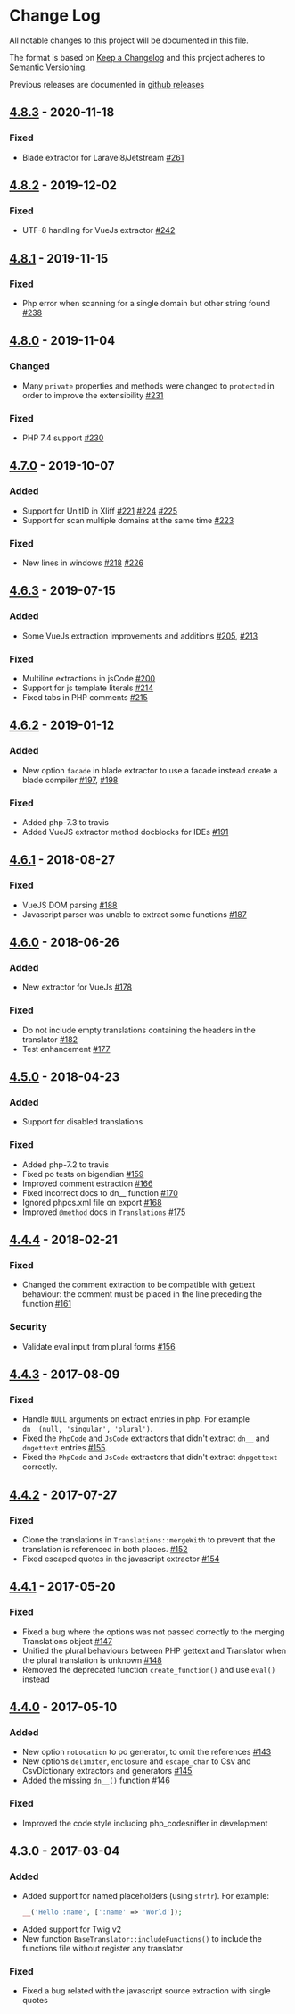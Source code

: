 # Change Log

All notable changes to this project will be documented in this file.

The format is based on [Keep a Changelog](http://keepachangelog.com/)
and this project adheres to [Semantic Versioning](http://semver.org/).

Previous releases are documented in [github releases](https://github.com/oscarotero/Gettext/releases)

## [4.8.3] - 2020-11-18
### Fixed
- Blade extractor for Laravel8/Jetstream [#261]

## [4.8.2] - 2019-12-02
### Fixed
- UTF-8 handling for VueJs extractor [#242]

## [4.8.1] - 2019-11-15
### Fixed
- Php error when scanning for a single domain but other string found [#238]

## [4.8.0] - 2019-11-04
### Changed
- Many `private` properties and methods were changed to `protected` in order to improve the extensibility [#231]

### Fixed
- PHP 7.4 support [#230]

## [4.7.0] - 2019-10-07
### Added
- Support for UnitID in Xliff [#221] [#224] [#225]
- Support for scan multiple domains at the same time [#223]

### Fixed
- New lines in windows [#218] [#226]

## [4.6.3] - 2019-07-15
### Added
- Some VueJs extraction improvements and additions [#205], [#213]

### Fixed
- Multiline extractions in jsCode [#200]
- Support for js template literals [#214]
- Fixed tabs in PHP comments [#215]

## [4.6.2] - 2019-01-12
### Added
- New option `facade` in blade extractor to use a facade instead create a blade compiler [#197], [#198]

### Fixed
- Added php-7.3 to travis
- Added VueJS extractor method docblocks for IDEs [#191]

## [4.6.1] - 2018-08-27
### Fixed
- VueJS DOM parsing [#188]
- Javascript parser was unable to extract some functions [#187]

## [4.6.0] - 2018-06-26
### Added
- New extractor for VueJs [#178]

### Fixed
- Do not include empty translations containing the headers in the translator [#182]
- Test enhancement [#177]

## [4.5.0] - 2018-04-23
### Added
- Support for disabled translations

### Fixed
- Added php-7.2 to travis
- Fixed po tests on bigendian [#159]
- Improved comment estraction [#166]
- Fixed incorrect docs to dn__ function [#170]
- Ignored phpcs.xml file on export [#168]
- Improved `@method` docs in `Translations` [#175]

## [4.4.4] - 2018-02-21
### Fixed
- Changed the comment extraction to be compatible with gettext behaviour: the comment must be placed in the line preceding the function [#161]

### Security
- Validate eval input from plural forms [#156]

## [4.4.3] - 2017-08-09
### Fixed
- Handle `NULL` arguments on extract entries in php. For example `dn__(null, 'singular', 'plural')`.
- Fixed the `PhpCode` and `JsCode` extractors that didn't extract `dn__` and `dngettext` entries [#155].
- Fixed the `PhpCode` and `JsCode` extractors that didn't extract `dnpgettext` correctly.

## [4.4.2] - 2017-07-27
### Fixed
- Clone the translations in `Translations::mergeWith` to prevent that the translation is referenced in both places. [#152]
- Fixed escaped quotes in the javascript extractor [#154]

## [4.4.1] - 2017-05-20
### Fixed
- Fixed a bug where the options was not passed correctly to the merging Translations object [#147]
- Unified the plural behaviours between PHP gettext and Translator when the plural translation is unknown [#148]
- Removed the deprecated function `create_function()` and use `eval()` instead

## [4.4.0] - 2017-05-10
### Added
- New option `noLocation` to po generator, to omit the references [#143]
- New options `delimiter`, `enclosure` and `escape_char` to Csv and CsvDictionary extractors and generators [#145]
- Added the missing `dn__()` function [#146]

### Fixed
- Improved the code style including php_codesniffer in development

## 4.3.0 - 2017-03-04
### Added
- Added support for named placeholders (using `strtr`). For example:
  ```php
  __('Hello :name', [':name' => 'World']);
  ```
- Added support for Twig v2
- New function `BaseTranslator::includeFunctions()` to include the functions file without register any translator

### Fixed
- Fixed a bug related with the javascript source extraction with single quotes

[#143]: https://github.com/oscarotero/Gettext/issues/143
[#145]: https://github.com/oscarotero/Gettext/issues/145
[#146]: https://github.com/oscarotero/Gettext/issues/146
[#147]: https://github.com/oscarotero/Gettext/issues/147
[#148]: https://github.com/oscarotero/Gettext/issues/148
[#152]: https://github.com/oscarotero/Gettext/issues/152
[#154]: https://github.com/oscarotero/Gettext/issues/154
[#155]: https://github.com/oscarotero/Gettext/issues/155
[#156]: https://github.com/oscarotero/Gettext/issues/156
[#159]: https://github.com/oscarotero/Gettext/issues/159
[#161]: https://github.com/oscarotero/Gettext/issues/161
[#166]: https://github.com/oscarotero/Gettext/issues/166
[#168]: https://github.com/oscarotero/Gettext/issues/168
[#170]: https://github.com/oscarotero/Gettext/issues/170
[#175]: https://github.com/oscarotero/Gettext/issues/175
[#177]: https://github.com/oscarotero/Gettext/issues/177
[#178]: https://github.com/oscarotero/Gettext/issues/178
[#182]: https://github.com/oscarotero/Gettext/issues/182
[#187]: https://github.com/oscarotero/Gettext/issues/187
[#188]: https://github.com/oscarotero/Gettext/issues/188
[#191]: https://github.com/oscarotero/Gettext/issues/191
[#197]: https://github.com/oscarotero/Gettext/issues/197
[#198]: https://github.com/oscarotero/Gettext/issues/198
[#200]: https://github.com/oscarotero/Gettext/issues/200
[#205]: https://github.com/oscarotero/Gettext/issues/205
[#213]: https://github.com/oscarotero/Gettext/issues/213
[#214]: https://github.com/oscarotero/Gettext/issues/214
[#215]: https://github.com/oscarotero/Gettext/issues/215
[#218]: https://github.com/oscarotero/Gettext/issues/218
[#221]: https://github.com/oscarotero/Gettext/issues/221
[#223]: https://github.com/oscarotero/Gettext/issues/223
[#224]: https://github.com/oscarotero/Gettext/issues/224
[#225]: https://github.com/oscarotero/Gettext/issues/225
[#226]: https://github.com/oscarotero/Gettext/issues/226
[#230]: https://github.com/oscarotero/Gettext/issues/230
[#231]: https://github.com/oscarotero/Gettext/issues/231
[#238]: https://github.com/oscarotero/Gettext/issues/238
[#242]: https://github.com/oscarotero/Gettext/issues/242
[#261]: https://github.com/oscarotero/Gettext/issues/261

[4.8.3]: https://github.com/oscarotero/Gettext/compare/v4.8.2...v4.8.3
[4.8.2]: https://github.com/oscarotero/Gettext/compare/v4.8.1...v4.8.2
[4.8.1]: https://github.com/oscarotero/Gettext/compare/v4.8.0...v4.8.1
[4.8.0]: https://github.com/oscarotero/Gettext/compare/v4.7.0...v4.8.0
[4.7.0]: https://github.com/oscarotero/Gettext/compare/v4.6.3...v4.7.0
[4.6.3]: https://github.com/oscarotero/Gettext/compare/v4.6.2...v4.6.3
[4.6.2]: https://github.com/oscarotero/Gettext/compare/v4.6.1...v4.6.2
[4.6.1]: https://github.com/oscarotero/Gettext/compare/v4.6.0...v4.6.1
[4.6.0]: https://github.com/oscarotero/Gettext/compare/v4.5.0...v4.6.0
[4.5.0]: https://github.com/oscarotero/Gettext/compare/v4.4.4...v4.5.0
[4.4.4]: https://github.com/oscarotero/Gettext/compare/v4.4.3...v4.4.4
[4.4.3]: https://github.com/oscarotero/Gettext/compare/v4.4.2...v4.4.3
[4.4.2]: https://github.com/oscarotero/Gettext/compare/v4.4.1...v4.4.2
[4.4.1]: https://github.com/oscarotero/Gettext/compare/v4.4.0...v4.4.1
[4.4.0]: https://github.com/oscarotero/Gettext/compare/v4.3.0...v4.4.0
